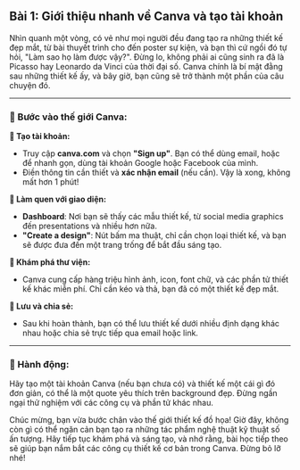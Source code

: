 ## Bài 1: Giới thiệu nhanh về Canva và tạo tài khoản

Nhìn quanh một vòng, có vẻ như mọi người đều đang tạo ra những thiết kế đẹp mắt, từ bài thuyết trình cho đến poster sự kiện, và bạn thì cứ ngồi đó tự hỏi, "Làm sao họ làm được vậy?". Đừng lo, không phải ai cũng sinh ra đã là Picasso hay Leonardo da Vinci của thời đại số. Canva chính là bí mật đằng sau những thiết kế ấy, và bây giờ, bạn cũng sẽ trở thành một phần của câu chuyện đó.

---

### 📌 Bước vào thế giới Canva:

**🔹 Tạo tài khoản:**
- Truy cập **canva.com** và chọn **"Sign up"**. Bạn có thể dùng email, hoặc để nhanh gọn, dùng tài khoản Google hoặc Facebook của mình.
- Điền thông tin cần thiết và **xác nhận email** (nếu cần). Vậy là xong, không mất hơn 1 phút!

**🔹 Làm quen với giao diện:**
- **Dashboard**: Nơi bạn sẽ thấy các mẫu thiết kế, từ social media graphics đến presentations và nhiều hơn nữa.
- **"Create a design"**: Nút bấm ma thuật, chỉ cần chọn loại thiết kế, và bạn sẽ được đưa đến một trang trống để bắt đầu sáng tạo.

**🔹 Khám phá thư viện:**
- Canva cung cấp hàng triệu hình ảnh, icon, font chữ, và các phần tử thiết kế khác miễn phí. Chỉ cần kéo và thả, bạn đã có một thiết kế đẹp mắt.

**🔹 Lưu và chia sẻ:**
- Sau khi hoàn thành, bạn có thể lưu thiết kế dưới nhiều định dạng khác nhau hoặc chia sẻ trực tiếp qua email hoặc link.

---

### 🚀 Hành động:

Hãy tạo một tài khoản Canva (nếu bạn chưa có) và thiết kế một cái gì đó đơn giản, có thể là một quote yêu thích trên background đẹp. Đừng ngần ngại thử nghiệm với các công cụ và phần tử khác nhau.

Chúc mừng, bạn vừa bước chân vào thế giới thiết kế đồ họa! Giờ đây, không còn gì có thể ngăn cản bạn tạo ra những tác phẩm nghệ thuật kỹ thuật số ấn tượng. Hãy tiếp tục khám phá và sáng tạo, và nhớ rằng, bài học tiếp theo sẽ giúp bạn nắm bắt các công cụ thiết kế cơ bản trong Canva. Đừng bỏ lỡ nhé!